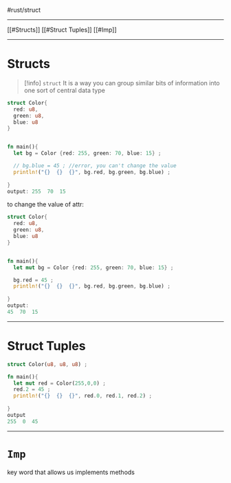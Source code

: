 #rust/struct

----
[[#Structs]]
[[#Struct Tuples]]
[[#Imp]]



------
# Structs

>[!info] `struct`
>It is a way you can group similar  bits of information into one sort  of central data type

```rust
struct Color{
  red: u8,
  green: u8,
  blue: u8
}


fn main(){
  let bg = Color {red: 255, green: 70, blue: 15} ;

  // bg.blue = 45 ; //error, you can't change the value
  println!("{}  {}  {}", bg.red, bg.green, bg.blue) ;
  
}
output: 255  70  15
```

to change the value of attr:
```rust
struct Color{
  red: u8,
  green: u8,
  blue: u8
}


fn main(){
  let mut bg = Color {red: 255, green: 70, blue: 15} ;

  bg.red = 45 ;
  println!("{}  {}  {}", bg.red, bg.green, bg.blue) ;
  
}
output:
45  70  15
```

---
# Struct Tuples
```rust
struct Color(u8, u8, u8) ;

fn main(){
  let mut red = Color(255,0,0) ;
  red.2 = 45 ;
  println!("{}  {}  {}", red.0, red.1, red.2) ;
  
}
output
255  0  45
```



------------
# `Imp`
key word that allows us implements methods 







